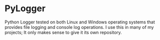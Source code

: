 # PyLogger
Python Logger tested on both Linux and Windows operating systems that provides file logging and console log operations.  I use this in many of my projects; It only makes sense to give it its own repository.
